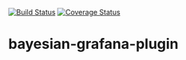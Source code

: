 [![Build Status](https://travis-ci.org/dreamcorpsw/technology-baseline.svg?branch=master)](https://travis-ci.org/dreamcorpsw/technology-baseline)
[![Coverage Status](https://coveralls.io/repos/github/dreamcorpsw/technology-baseline/badge.svg)](https://coveralls.io/github/dreamcorpsw/technology-baseline)
# bayesian-grafana-plugin
